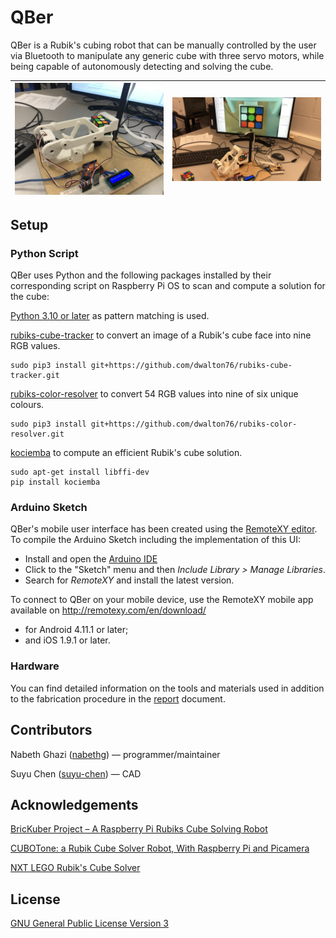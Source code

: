 # QBer
QBer is a Rubik's cubing robot that can be manually controlled  by the user via Bluetooth to manipulate any generic cube with three servo motors, while being capable of autonomously detecting and solving the cube.

| <img src="../media/photo/IMG_10.jpg" width="2000" /> | <img src="../media/photo/IMG_11.png" width="2000" /> |
|-|-|

## Setup

### Python Script
QBer uses Python and the following packages installed by their corresponding script on Raspberry Pi OS to scan and compute a solution for the cube:

[Python 3.10 or later](https://www.python.org/downloads/) as pattern matching is used.

[rubiks-cube-tracker](https://github.com/dwalton76/rubiks-cube-tracker)
to convert an image of a Rubik's cube face into nine RGB values.

    sudo pip3 install git+https://github.com/dwalton76/rubiks-cube-tracker.git

[rubiks-color-resolver](https://github.com/dwalton76/rubiks-color-resolver)
to convert 54 RGB values into nine of six unique colours.

    sudo pip3 install git+https://github.com/dwalton76/rubiks-color-resolver.git

[kociemba](https://github.com/muodov/kociemba)
to compute an efficient Rubik's cube solution.

    sudo apt-get install libffi-dev
    pip install kociemba

### Arduino Sketch
QBer's mobile user interface has been created using the [RemoteXY editor](https://remotexy.com/en/editor/). To compile the Arduino Sketch including the implementation of this UI:

- Install and open the [Arduino IDE](https://www.arduino.cc/en/software)
- Click to the "Sketch" menu and then *Include Library > Manage Libraries*.
- Search for *RemoteXY* and install the latest version.

To connect to QBer on your mobile device, use the RemoteXY mobile app available on http://remotexy.com/en/download/

- for Android 4.11.1 or later;
- and iOS 1.9.1 or later.

### Hardware
You can find detailed information on the tools and materials used in addition to the fabrication procedure in the [report](../docs/report.md) document.

## Contributors
Nabeth Ghazi ([nabethg](https://github.com/nabethg)) — programmer/maintainer

Suyu Chen ([suyu-chen](https://github.com/suyu-chen)) — CAD

## Acknowledgements
[BricKuber Project – A Raspberry Pi Rubiks Cube Solving Robot](https://www.dexterindustries.com/projects/brickuber-project-raspberry-pi-rubiks-cube-solving-robot-project/)

[CUBOTone: a Rubik Cube Solver Robot, With Raspberry Pi and Picamera](https://www.instructables.com/Rubik-Cube-Solver-Robot-With-Raspberry-Pi-and-Pica/)

[NXT LEGO Rubik's Cube Solver](https://grabcad.com/library/nxt-lego-rubik-s-cube-solver-1)

## License
[GNU General Public License Version 3](../LICENSE)